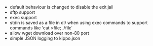 * default behaviour is changed to disable the exit jail
* sftp support
* exec support
* stdin is saved as a file in dl/ when using exec commands 
    to support commands like 'cat >file; ./file'
* allow wget download over non-80 port
* simple JSON logging to kippo.json
